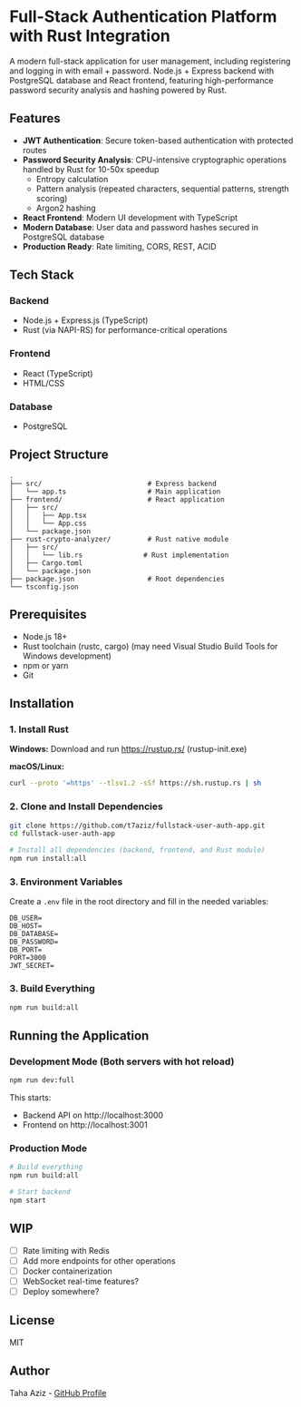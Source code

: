 # Full-Stack Authentication Platform with Rust Integration

A modern full-stack application for user management, including registering and logging in with email + password. Node.js + Express backend with PostgreSQL database and React frontend, featuring high-performance password security analysis and hashing powered by Rust.

## Features

- **JWT Authentication**: Secure token-based authentication with protected routes
- **Password Security Analysis**: CPU-intensive cryptographic operations handled by Rust for 10-50x speedup
  - Entropy calculation
  - Pattern analysis (repeated characters, sequential patterns, strength scoring)
  - Argon2 hashing
- **React Frontend**: Modern UI development with TypeScript
- **Modern Database**: User data and password hashes secured in PostgreSQL database
- **Production Ready**: Rate limiting, CORS, REST, ACID

## Tech Stack

### Backend
- Node.js + Express.js (TypeScript)
- Rust (via NAPI-RS) for performance-critical operations

### Frontend
- React (TypeScript)
- HTML/CSS

### Database
- PostgreSQL

## Project Structure

```
.
├── src/                          # Express backend
│   └── app.ts                    # Main application
├── frontend/                     # React application
│   ├── src/
│   │   ├── App.tsx
│   │   └── App.css
│   └── package.json
├── rust-crypto-analyzer/         # Rust native module
│   ├── src/
│   │   └── lib.rs               # Rust implementation
│   ├── Cargo.toml
│   └── package.json
├── package.json                  # Root dependencies
└── tsconfig.json
```

## Prerequisites

- Node.js 18+ 
- Rust toolchain (rustc, cargo) (may need Visual Studio Build Tools for Windows development)
- npm or yarn
- Git
  
## Installation

### 1. Install Rust

**Windows:**
Download and run https://rustup.rs/ (rustup-init.exe)

**macOS/Linux:**
```bash
curl --proto '=https' --tlsv1.2 -sSf https://sh.rustup.rs | sh
```

### 2. Clone and Install Dependencies

```bash
git clone https://github.com/t7aziz/fullstack-user-auth-app.git
cd fullstack-user-auth-app

# Install all dependencies (backend, frontend, and Rust module)
npm run install:all
```

### 3. Environment Variables

Create a `.env` file in the root directory and fill in the needed variables:

```env
DB_USER=
DB_HOST=
DB_DATABASE=
DB_PASSWORD=
DB_PORT=
PORT=3000
JWT_SECRET=
```

### 3. Build Everything

```bash
npm run build:all
```

## Running the Application

### Development Mode (Both servers with hot reload)

```bash
npm run dev:full
```

This starts:
- Backend API on http://localhost:3000
- Frontend on http://localhost:3001

### Production Mode

```bash
# Build everything
npm run build:all

# Start backend
npm start
```

## WIP 

- [ ] Rate limiting with Redis
- [ ] Add more endpoints for other operations
- [ ] Docker containerization
- [ ] WebSocket real-time features?
- [ ] Deploy somewhere?

## License

MIT

## Author

Taha Aziz - [GitHub Profile](https://github.com/t7aziz)
